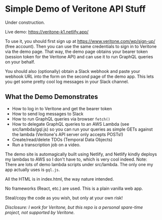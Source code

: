# Simple Demo of Veritone API Stuff

Under construction.

Live demo: https://veritone-k1.netlify.app/

To use it, you should first sign up at https://www.veritone.com/wp/sign-up/ (free account). Then you can use the same credentials to sign in to Veritone via the demo page. That way, the demo page obtains your bearer token (session token for the Veritone API) and can use it to run GraphQL queries on your behalf.

You should also (optionally) obtain a Slack webhook and paste your webhook URL into the form on the second page of the demo app. This lets you get some pretty cool log messages in your Slack channel.

## What the Demo Demonstrates

- How to log in to Veritone and get the bearer token
- How to send log messages to Slack
- How to run GraphQL queries via browser `fetch()`
- How to delegate GraphQL queries to an AWS Lambda (see src/lambda/gql.js) so you can run your queries as simple GETs against the lambda (Veritone's API server only accepts POSTs!)
- Create/read/delete TDOs (Temporal Data Objects)
- Run a transcription job on a video. 

The demo site is automagically built using Netlify, and Netlify kindly deploys my lambdas to AWS so I don't have to, which is very cool indeed. Note: There are lots of demo lambda scripts under src/lambda. The only one my app actually uses is `gql.js`.

All the HTML is in index.html, the way nature intended.

No frameworks (React, etc.) are used. This is a plain vanilla web app.

Steal/copy the code as you wish, but only at your own risk!

*Disclosure: I work for Veritone, but this repo is a personal spare-time project, not supported by Veritone.*
